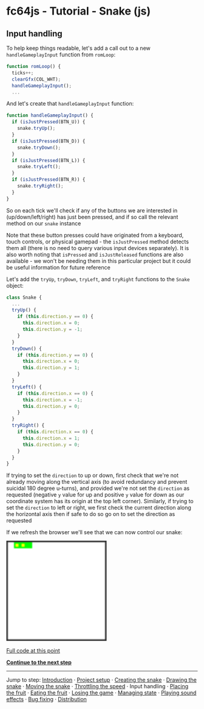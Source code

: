 # fc64js - Tutorial - Snake (js)

## Input handling

To help keep things readable, let's add a call out to a new ```handleGameplayInput``` function from ```romLoop```:

```js
function romLoop() {
  ticks++;
  clearGfx(COL_WHT);
  handleGameplayInput();
  ...
```

And let's create that ```handleGameplayInput``` function:

```js
function handleGameplayInput() {
  if (isJustPressed(BTN_U)) {
    snake.tryUp();
  }
  if (isJustPressed(BTN_D)) {
    snake.tryDown();
  }
  if (isJustPressed(BTN_L)) {
    snake.tryLeft();
  }
  if (isJustPressed(BTN_R)) {
    snake.tryRight();
  }
}
```

So on each tick we'll check if any of the buttons we are interested in (up/down/left/right) has just been pressed, and if so call the relevant method on our ```snake``` instance

Note that these button presses could have originated from a keyboard, touch controls, or physical gamepad - the ```isJustPressed``` method detects them all (there is no need to query various input devices separately). It is also worth noting that ```isPressed``` and ```isJustReleased``` functions are also available - we won't be needing them in this particular project but it could be useful information for future reference

Let's add the ```tryUp```, ```tryDown```, ```tryLeft```, and ```tryRight``` functions to the ```Snake``` object:

```js
class Snake {
  ...
  tryUp() {
    if (this.direction.y == 0) {
      this.direction.x = 0;
      this.direction.y = -1;
    }
  }
  tryDown() {
    if (this.direction.y == 0) {
      this.direction.x = 0;
      this.direction.y = 1;
    }
  }
  tryLeft() {
    if (this.direction.x == 0) {
      this.direction.x = -1;
      this.direction.y = 0;
    }
  }
  tryRight() {
    if (this.direction.x == 0) {
      this.direction.x = 1;
      this.direction.y = 0;
    }
  }
}
```

If trying to set the ```direction``` to up or down, first check that we're not already moving along the vertical axis (to avoid redundancy and prevent suicidal 180 degree u-turns), and provided we're not set the ```direction``` as requested (negative ```y``` value for up and positive ```y``` value for down as our coordinate system has its origin at the top left corner). Similarly, if trying to set the ```direction``` to left or right, we first check the current direction along the horizontal axis then if safe to do so go on to set the direction as requested

If we refresh the browser we'll see that we can now control our snake:

<img src="images/5-handle-input.gif" width="264"/>

[Full code at this point](versions/v06.html)

[**Continue to the next step**](07.md)

---

Jump to step: [Introduction](readme.md) · [Project setup](01.md) · [Creating the snake](02.md) · [Drawing the snake](03.md) · [Moving the snake](04.md) · [Throttling the speed](05.md) · Input handling · [Placing the fruit](07.md) · [Eating the fruit](08.md) · [Losing the game](09.md) · [Managing state](10.md) · [Playing sound effects](11.md) · [Bug fixing](12.md) · [Distribution](13.md)
